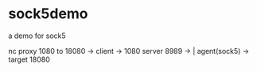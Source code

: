 # sock5demo
a demo for sock5

nc proxy 1080 to 18080 -> client -> 1080 server 8989 -> | agent(sock5) -> target 18080

